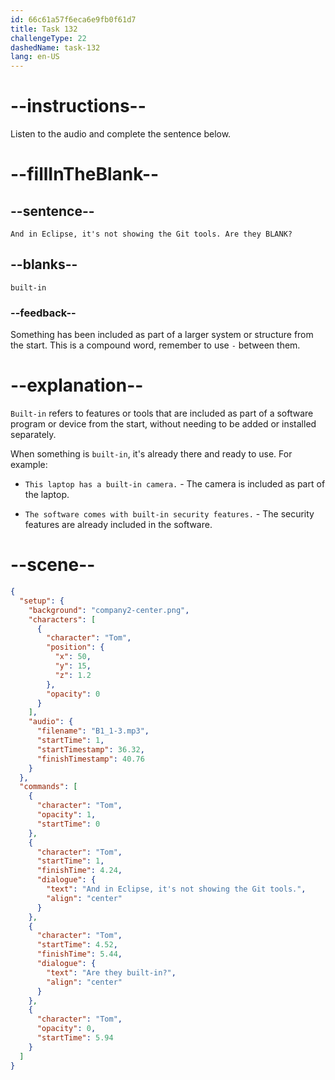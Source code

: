 ```yaml
---
id: 66c61a57f6eca6e9fb0f61d7
title: Task 132
challengeType: 22
dashedName: task-132
lang: en-US
---
```


<!-- Audio Reference:
Tom: And in Eclipse, it's not showing the Git tools. Are they built-in? -->

# --instructions--

Listen to the audio and complete the sentence below.

# --fillInTheBlank--

## --sentence--

`And in Eclipse, it's not showing the Git tools. Are they BLANK?`

## --blanks--

`built-in`

### --feedback--

Something has been included as part of a larger system or structure from the start. This is a compound word, remember to use `-` between them. 

# --explanation--

`Built-in` refers to features or tools that are included as part of a software program or device from the start, without needing to be added or installed separately. 

When something is `built-in`, it's already there and ready to use. For example:

- `This laptop has a built-in camera.` - The camera is included as part of the laptop.

- `The software comes with built-in security features.` - The security features are already included in the software.

# --scene--

```json
{
  "setup": {
    "background": "company2-center.png",
    "characters": [
      {
        "character": "Tom",
        "position": {
          "x": 50,
          "y": 15,
          "z": 1.2
        },
        "opacity": 0
      }
    ],
    "audio": {
      "filename": "B1_1-3.mp3",
      "startTime": 1,
      "startTimestamp": 36.32,
      "finishTimestamp": 40.76
    }
  },
  "commands": [
    {
      "character": "Tom",
      "opacity": 1,
      "startTime": 0
    },
    {
      "character": "Tom",
      "startTime": 1,
      "finishTime": 4.24,
      "dialogue": {
        "text": "And in Eclipse, it's not showing the Git tools.",
        "align": "center"
      }
    },
    {
      "character": "Tom",
      "startTime": 4.52,
      "finishTime": 5.44,
      "dialogue": {
        "text": "Are they built-in?",
        "align": "center"
      }
    },
    {
      "character": "Tom",
      "opacity": 0,
      "startTime": 5.94
    }
  ]
}
```
